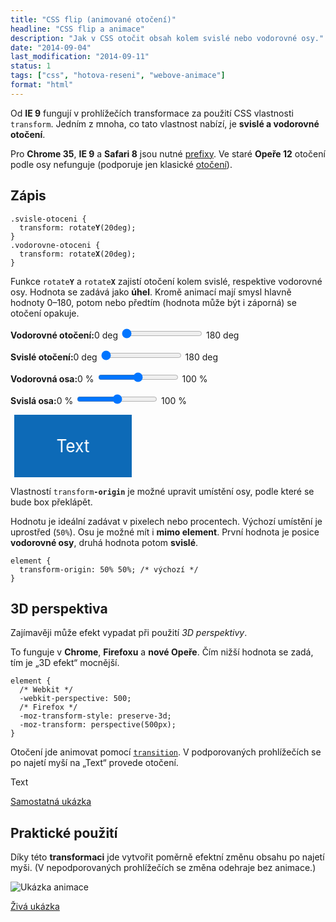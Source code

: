 ```yaml
---
title: "CSS flip (animované otočení)"
headline: "CSS flip a animace"
description: "Jak v CSS otočit obsah kolem svislé nebo vodorovné osy."
date: "2014-09-04"
last_modification: "2014-09-11"
status: 1
tags: ["css", "hotova-reseni", "webove-animace"]
format: "html"
---
```


<p>Od <b>IE 9</b> fungují v prohlížečích transformace za použití CSS vlastnosti <code>transform</code>. Jedním z mnoha, co tato vlastnost nabízí, je <b>svislé a vodorovné otočení</b>.</p>

<p>Pro <b>Chrome 35</b>, <b>IE 9</b> a <b>Safari 8</b> jsou nutné <a href="/css-prefixy">prefixy</a>. Ve staré <b>Opeře 12</b> otočení podle osy nefunguje (podporuje jen klasické <a href="/rotace">otočení</a>).</p>


<h2 id="zapis">Zápis</h2>

<pre><code>.svisle-otoceni {
  transform: rotate<b>Y</b>(20deg);
}
.vodorovne-otoceni {
  transform: rotate<b>X</b>(20deg);
}</code></pre>

<p>Funkce <code>rotate<b>Y</b></code> a <code>rotate<b>X</b></code> zajistí otočení kolem svislé, respektive vodorovné osy. Hodnota se zadává jako <b>úhel</b>. Kromě animací mají smysl hlavně hodnoty 0–180, potom nebo předtím (hodnota může být i záporná) se otočení opakuje.</p>

<script>
  function el(id) {
    return document.getElementById(id);
  }
  function upravitOtoceni() {
    var div = document.querySelector(".otoceni-podle-osy");
    div.style.transform = div.style.webkitTransform = div.style.msTransform = div.style.oTransform = "rotateX(" + el("hodnotaX").value + "deg)" + " rotateY(" + el("hodnotaY").value + "deg) ";
    div.style.transformOrigin = div.style.webkitTransformOrigin = div.style.msTransformOrigin = div.style.oTransformOrigin = el("osaX").value + "% " +  el("osaY").value + "%"; 
  }
</script>
<p><b>Vodorovné otočení:</b><span class="live">0 deg <input oninput="upravitOtoceni()" onchange="upravitOtoceni()" type="range" min="0" max="180" id="hodnotaY" value="0"> 180 deg</span></p>

<p><b>Svislé otočení:</b><span class="live">0 deg <input oninput="upravitOtoceni()" onchange="upravitOtoceni()" type="range" min="0" max="180" id="hodnotaX" value="0"> 180 deg</span></p>

<p><b>Vodorovná osa:</b><span class="live">0 % <input oninput="upravitOtoceni()" onchange="upravitOtoceni()" type="range" min="0" max="100" id="osaY" value="50"> 100 %</span></p>

<p><b>Svislá osa:</b><span class="live">0 % <input oninput="upravitOtoceni()" onchange="upravitOtoceni()" type="range" min="0" max="100" id="osaX" value="50"> 100 %</span></p>

<div class="live">
  <style>
    .otoceni-podle-osy {
      width: 200px;
      height: 100px;
      line-height: 100px;
      text-align: center;
      background: #0D6AB7;
      color: #fff;
      font-size: 200%;
      transform: rotateY(20deg);
    }
  </style>
  <div class="otoceni-podle-osy">Text</div>
</div>

<p>Vlastností <code>transform<b>-origin</b></code> je možné upravit umístění osy, podle které se bude box překlápět.</p>

<p>Hodnotu je ideální zadávat v pixelech nebo procentech. Výchozí umístění je uprostřed (<code>50%</code>). Osu je možné mít i <b>mimo element</b>. První hodnota je posice <b>vodorovné osy</b>, druhá hodnota potom <b>svislé</b>.</p>

<pre><code>element {
  transform-origin: 50% 50%; /* výchozí */
}</code></pre>


<h2 id="perspektiva">3D perspektiva</h2>

<p>Zajímavěji může efekt vypadat při použití <i>3D perspektivy</i>.</p>

<p>To funguje v <b>Chrome</b>, <b>Firefoxu</b> a <b>nové Opeře</b>. Čím nižší hodnota se zadá, tím je „3D efekt“ mocnější.</p>

<pre><code>element {
  /* Webkit */
  -webkit-perspective: 500; 
  /* Firefox */
  -moz-transform-style: preserve-3d; 
  -moz-transform: perspective(500px);
}</code></pre>


<p>Otočení jde animovat pomocí <a href="/transition"><code>transition</code></a>. V podporovaných prohlížečích se po najetí myší na „Text“ provede otočení.</p>

<div class="live">
<style>
.otoceni-3d {
    width: 200px;
    
    -webkit-perspective: 500;
    -moz-transform-style: preserve-3d; 
    -moz-transform: perspective(500px);
}

.otoceni-3d > div {
    
    line-height: 100px;
    text-align: center;
    font-size: 80px;
    background: #0D6AB7;
    color: #fff;
    transition: all .5s;
    
    transform: rotateY(00deg);
    transform-origin: 100%;
    transform-style: preserve-3d;
}

.otoceni-3d:hover > div {
    transform: rotateY(180deg);
    
}
</style>
<div class="otoceni-3d">
    <div class="predni">
        Text
    </div>
</div>
</div>

<p><a href="http://kod.djpw.cz/epfb">Samostatná ukázka</a></p>



<h2 id="prakticke-pouziti">Praktické použití</h2>

<p>Díky této <b>transformaci</b> jde vytvořit poměrně efektní změnu obsahu po najetí myši. (V nepodporovaných prohlížečích se změna odehraje bez animace.)</p>

<p><img src="/files/flip/animace-otoceni.gif" alt="Ukázka animace" class="border"></p>

<p><a href="http://kod.djpw.cz/fpfb">Živá ukázka</a></p>